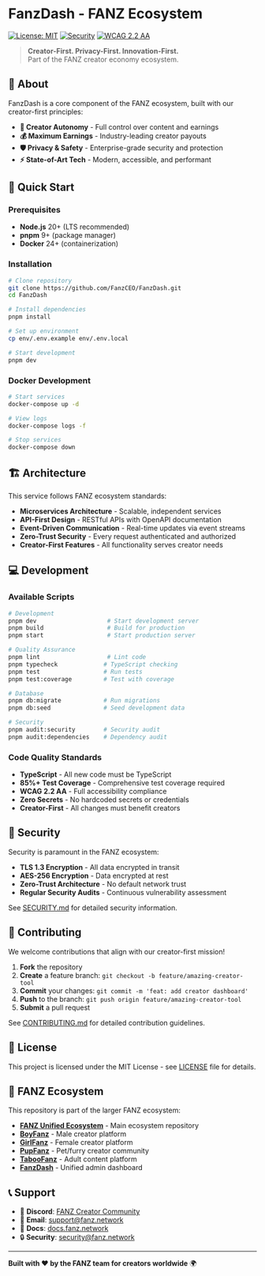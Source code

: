 # FanzDash - FANZ Ecosystem

[![License: MIT](https://img.shields.io/badge/License-MIT-yellow.svg)](https://opensource.org/licenses/MIT)
[![Security](https://img.shields.io/badge/Security-Audited-green.svg)](https://github.com/FanzCEO/FanzDash/security)
[![WCAG 2.2 AA](https://img.shields.io/badge/Accessibility-WCAG%202.2%20AA-green.svg)](https://www.w3.org/WAI/WCAG22/quickref/)

> **Creator-First. Privacy-First. Innovation-First.**  
> Part of the FANZ creator economy ecosystem.

## 🌟 About

FanzDash is a core component of the FANZ ecosystem, built with our creator-first principles:

- **🎯 Creator Autonomy** - Full control over content and earnings
- **💰 Maximum Earnings** - Industry-leading creator payouts  
- **🛡️ Privacy & Safety** - Enterprise-grade security and protection
- **⚡ State-of-Art Tech** - Modern, accessible, and performant

## 🚀 Quick Start

### Prerequisites
- **Node.js** 20+ (LTS recommended)
- **pnpm** 9+ (package manager)
- **Docker** 24+ (containerization)

### Installation

```bash
# Clone repository
git clone https://github.com/FanzCEO/FanzDash.git
cd FanzDash

# Install dependencies
pnpm install

# Set up environment
cp env/.env.example env/.env.local

# Start development
pnpm dev
```

### Docker Development

```bash
# Start services
docker-compose up -d

# View logs
docker-compose logs -f

# Stop services  
docker-compose down
```

## 🏗️ Architecture

This service follows FANZ ecosystem standards:

- **Microservices Architecture** - Scalable, independent services
- **API-First Design** - RESTful APIs with OpenAPI documentation
- **Event-Driven Communication** - Real-time updates via event streams
- **Zero-Trust Security** - Every request authenticated and authorized
- **Creator-First Features** - All functionality serves creator needs

## 💻 Development

### Available Scripts

```bash
# Development
pnpm dev                    # Start development server
pnpm build                  # Build for production
pnpm start                  # Start production server

# Quality Assurance
pnpm lint                   # Lint code
pnpm typecheck             # TypeScript checking
pnpm test                  # Run tests
pnpm test:coverage         # Test with coverage

# Database
pnpm db:migrate            # Run migrations
pnpm db:seed               # Seed development data

# Security
pnpm audit:security        # Security audit
pnpm audit:dependencies    # Dependency audit
```

### Code Quality Standards

- **TypeScript** - All new code must be TypeScript
- **85%+ Test Coverage** - Comprehensive test coverage required
- **WCAG 2.2 AA** - Full accessibility compliance
- **Zero Secrets** - No hardcoded secrets or credentials
- **Creator-First** - All changes must benefit creators

## 🔐 Security

Security is paramount in the FANZ ecosystem:

- **TLS 1.3 Encryption** - All data encrypted in transit
- **AES-256 Encryption** - Data encrypted at rest
- **Zero-Trust Architecture** - No default network trust
- **Regular Security Audits** - Continuous vulnerability assessment

See [SECURITY.md](SECURITY.md) for detailed security information.

## 🤝 Contributing

We welcome contributions that align with our creator-first mission!

1. **Fork** the repository
2. **Create** a feature branch: `git checkout -b feature/amazing-creator-tool`
3. **Commit** your changes: `git commit -m 'feat: add creator dashboard'`
4. **Push** to the branch: `git push origin feature/amazing-creator-tool`
5. **Submit** a pull request

See [CONTRIBUTING.md](CONTRIBUTING.md) for detailed contribution guidelines.

## 📜 License

This project is licensed under the MIT License - see [LICENSE](LICENSE) file for details.

## 🔗 FANZ Ecosystem

This repository is part of the larger FANZ ecosystem:

- **[FANZ Unified Ecosystem](https://github.com/FanzCEO/FANZ-Unified-Ecosystem)** - Main ecosystem repository
- **[BoyFanz](https://boyfanz.com)** - Male creator platform
- **[GirlFanz](https://girlfanz.com)** - Female creator platform  
- **[PupFanz](https://pupfanz.com)** - Pet/furry creator community
- **[TabooFanz](https://taboofanz.com)** - Adult content platform
- **[FanzDash](https://github.com/FanzCEO/FanzDash)** - Unified admin dashboard

## 📞 Support

- 💬 **Discord**: [FANZ Creator Community](https://discord.gg/fanz-creators)
- 📧 **Email**: support@fanz.network
- 📖 **Docs**: [docs.fanz.network](https://docs.fanz.network)
- 🔒 **Security**: security@fanz.network

---

**Built with ❤️ by the FANZ team for creators worldwide** 🌍
